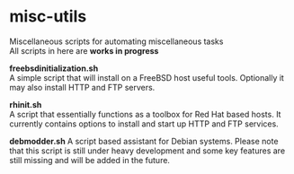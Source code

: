 # misc-utils
Miscellaneous scripts for automating miscellaneous tasks  
All scripts in here are **works in progress**  
  
**freebsdinitialization.sh**  
A simple script that will install on a FreeBSD host useful tools. Optionally it may also install HTTP and FTP servers.

**rhinit.sh**  
A script that essentially functions as a toolbox for Red Hat based hosts. It currently contains options to install and start up HTTP and FTP services.

**debmodder.sh**
A script based assistant for Debian systems. Please note that this script is still under heavy development and some key features are still missing and will be added in the future.

